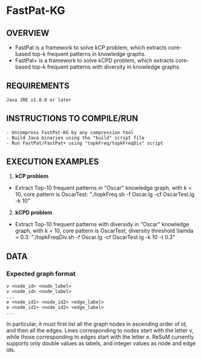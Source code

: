 # FastPat-KG
## OVERVIEW
- FastPat is a framework to solve kCP problem, which extracts core-based top-k frequent patterns in knowledge graphs. 
- FastPat+ is a framework to solve kCPD problem, which extracts core-based top-k frequent patterns with diversity in knowledge graphs.
## REQUIREMENTS
	Java JRE v1.8.0 or later
## INSTRUCTIONS TO COMPILE/RUN
	- Uncompress FastPat-KG by any compression tool
	- Build Java binaries using the "build" script file
	- Run FastPat/FastPat+ using "topkFreq/topkFreqDiv" script
## EXECUTION EXAMPLES
1. **kCP problem**
- Extract Top-10 frequent patterns in "Oscar" knowledge graph, with k = 10, core pattern is OscarTest: "./topkFreq.sh -f Oscar.lg -cf OscarTest.lg -k 10"

2. **kCPD problem**
- Extract Top-10 frequent patterns with diversidy in "Oscar" knowledge graph, with k = 10, core pattern is OscarTest, diversity threshold \lamda = 0.3: "./topkFreqDiv.sh -f Oscar.lg -cf OscarTest.lg -k 10 -t 0.3" 
## DATA
### Expected graph format
	v <node_id> <node_label>
	v <node_id> <node_label>
	...
	e <node_id1> <node_id2> <edge_label>
	e <node_id1> <node_id2> <edge_label>
	...

In particular, it must first list all the graph nodes in ascending order of id, and then all the edges. Lines corresponding to nodes start with the letter v, while those corresponding to edges start with the letter e. ReSuM currently supports only double values as labels, and integer values as node and edge ids.
